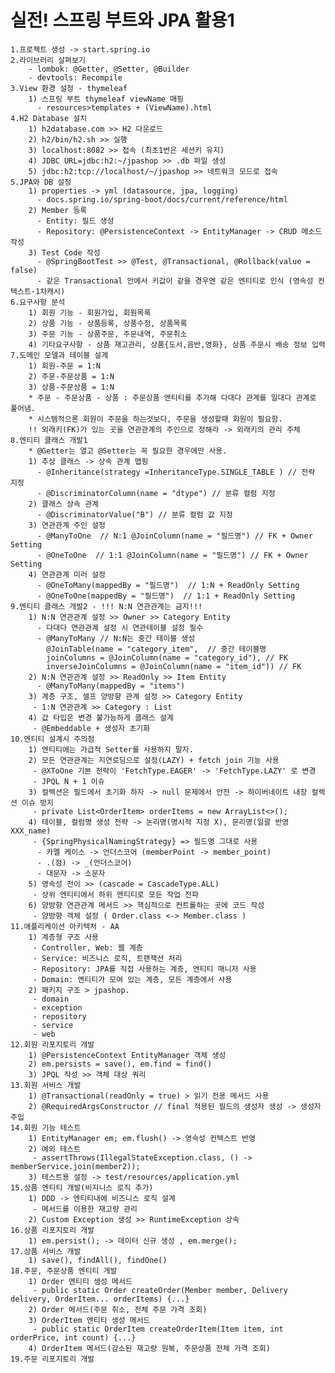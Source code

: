 # 실전! 스프링 부트와 JPA 활용1
    1.프로젝트 생성 -> start.spring.io
    2.라이브러리 살펴보기
        - lombok: @Getter, @Setter, @Builder
        - devtools: Recompile 
    3.View 환경 설정 - thymeleaf
        1) 스프링 부트 thymeleaf viewName 매핑
          - resources>templates + (ViewName).html
    4.H2 Database 설치
        1) h2database.com >> H2 다운로드
        2) h2/bin/h2.sh >> 실행
        3) localhost:8082 >> 접속 (최초1번은 세션키 유지)
        4) JDBC URL=jdbc:h2:~/jpashop >> .db 파일 생성
        5) jdbc:h2:tcp://localhost/~/jpashop >> 네트워크 모드로 접속
    5.JPA와 DB 설정
        1) properties -> yml (datasource, jpa, logging)
          - docs.spring.io/spring-boot/docs/current/reference/html
        2) Member 등록
          - Entity: 필드 생성 
          - Repository: @PersistenceContext -> EntityManager -> CRUD 메소드 작성 
        3) Test Code 작성
          - @SpringBootTest >> @Test, @Transactional, @Rollback(value = false)
          - 같은 Transactional 안에서 키값이 같을 경우엔 같은 엔티티로 인식 (영속성 컨텍스트-1차캐시)
    6.요구사항 분석
        1) 회원 기능 - 회원가입, 회원목록
        2) 상품 기능 - 상품등록, 상품수정, 상품목록
        3) 주문 기능 - 상품주문, 주문내역, 주문취소
        4) 기타요구사항 - 상품 재고관리, 상품{도서,음반,영화}, 상품 주문시 배송 정보 입력
    7.도메인 모델과 테이블 설계
        1) 회원-주문 = 1:N 
        2) 주문-주문상품 = 1:N
        3) 상품-주문상품 = 1:N
        * 주문 - 주문상품 - 상품 : 주문상품 엔티티를 추가해 다대다 관계를 일대다 관계로 풀어냄.
        * 시스템적으론 회원이 주문을 하는것보다, 주문을 생성할때 회원이 필요함.
        !! 외래키(FK)가 있는 곳을 연관관계의 주인으로 정해라 -> 외래키의 관리 주체
    8.엔티티 클래스 개발1
        * @Getter는 열고 @Setter는 꼭 필요한 경우에만 사용.
        1) 추상 클래스 -> 상속 관계 맵핑  
          - @Inheritance(strategy =InheritanceType.SINGLE_TABLE ) // 전략 지정
          - @DiscriminatorColumn(name = "dtype") // 분류 컬럼 지정
        2) 클래스 상속 관계
          - @DiscriminatorValue("B") // 분류 컬럼 값 지정
        3) 연관관계 주인 설정 
          - @ManyToOne  // N:1 @JoinColumn(name = "필드명") // FK + Owner Setting
          - @OneToOne  // 1:1 @JoinColumn(name = "필드명") // FK + Owner Setting
        4) 연관관계 미러 설정
          - @OneToMany(mappedBy = "필드명")  // 1:N + ReadOnly Setting 
          - @OneToOne(mappedBy = "필드명")  // 1:1 + ReadOnly Setting
    9.엔티티 클래스 개발2 - !!! N:N 연관관계는 금지!!!
        1) N:N 연관관계 설정 >> Owner >> Category Entity
          - 다대다 연관관계 설정 시 연관테이블 설정 필수
          - @ManyToMany // N:N는 중간 테이블 생성
            @JoinTable(name = "category_item",  // 중간 테이블명
            joinColumns = @JoinColumn(name = "category_id"), // FK
            inverseJoinColumns = @JoinColumn(name = "item_id")) // FK
        2) N:N 연관관계 설정 >> ReadOnly >> Item Entity
          - @ManyToMany(mappedBy = "items")
        3) 계층 구조, 셀프 양방향 관계 설정 >> Category Entity
         - 1:N 연관관계 >> Category : List
        4) 값 타입은 변경 불가능하게 클래스 설계
         - @Embeddable + 생성자 초기화 
    10.엔티티 설계시 주의점
        1) 엔티티에는 가급적 Setter를 사용하지 말자.
        2) 모든 연관관계는 지연로딩으로 설정(LAZY) + fetch join 기능 사용
         - @XToOne 기본 전략이 'FetchType.EAGER' -> 'FetchType.LAZY' 로 변경
         - JPQL N + 1 이슈
        3) 컬렉션은 필드에서 초기화 하자 -> null 문제에서 안전 -> 하이버네이트 내장 컬렉션 이슈 방지
         - private List<OrderItem> orderItems = new ArrayList<>();
        4) 테이블, 컬럼명 생성 전략 -> 논리명(명시적 지정 X), 문리명(일괄 반영 XXX_name)
         - {SpringPhysicalNamingStrategy} => 필드명 그대로 사용
          - 카멜 케이스 -> 언더스코어 (memberPoint -> member_point)
          - .(점) -> _(언더스코어)
          - 대문자 -> 소문자
        5) 영속성 전이 >> (cascade = CascadeType.ALL)
         - 상위 엔티티에서 하위 엔티티로 모든 작업 전파
        6) 양방향 연관관계 메서드 >> 핵심적으로 컨트롤하는 곳에 코드 작성
         - 양방향 객체 설정 ( Order.class <-> Member.class )
    11.애플리케이션 아키텍처 - AA
        1) 계층형 구조 사용
         - Controller, Web: 웹 계층
         - Service: 비즈니스 로직, 트랜잭션 처리
         - Repository: JPA를 직접 사용하는 계층, 엔티티 매니저 사용
         - Domain: 엔티티가 모여 있는 계층, 모든 계층에서 사용
        2) 패키지 구조 > jpashop.
         - domain
         - exception
         - repository
         - service
         - web
    12.회원 리포지토리 개발
        1) @PersistenceContext EntityManager 객체 생성
        2) em.persists = save(), em.find = find()
        3) JPQL 작성 >> 객체 대상 쿼리
    13.회원 서비스 개발 
        1) @Transactional(readOnly = true) > 읽기 전용 메서드 사용
        2) @RequiredArgsConstructor // final 적용된 필드의 생성자 생성 -> 생성자 주입
    14.회원 기능 테스트
        1) EntityManager em; em.flush() -> 영속성 컨텍스트 반영
        2) 예외 테스트
         - assertThrows(IllegalStateException.class, () -> memberService.join(member2));
        3) 테스트용 설정 -> test/resources/application.yml
    15.상품 엔티티 개발(비지니스 로직 추가)
        1) DDD -> 엔티티내에 비즈니스 로직 설계
         - 메서드를 이용한 재고량 관리
        2) Custom Exception 생성 >> RuntimeException 상속 
    16.상품 리포지토리 개발
        1) em.persist(); -> 데이터 신규 생성 , em.merge(); 
    17.상품 서비스 개발
        1) save(), findAll(), findOne()
    18.주문, 주문상품 엔티티 개발
        1) Order 엔티티 생성 메서드 
         - public static Order createOrder(Member member, Delivery delivery, OrderItem... orderItems) {...}
        2) Order 메서드(주문 취소, 전체 주문 가격 조회)
        3) OrderItem 엔티티 생성 메서드
         - public static OrderItem createOrderItem(Item item, int orderPrice, int count) {...}
        4) OrderItem 메서드(감소된 재고량 원복, 주문상품 전체 가격 조회)
    19.주문 리포지토리 개발